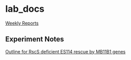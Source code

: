 # lab_docs

[Weekly Reports](lab_docs/weekly-reports.md)


## Experiment Notes
[Outline for RscS deficient ES114 rescue by MB11B1 genes](lab_docs/Experiment-1.md)
